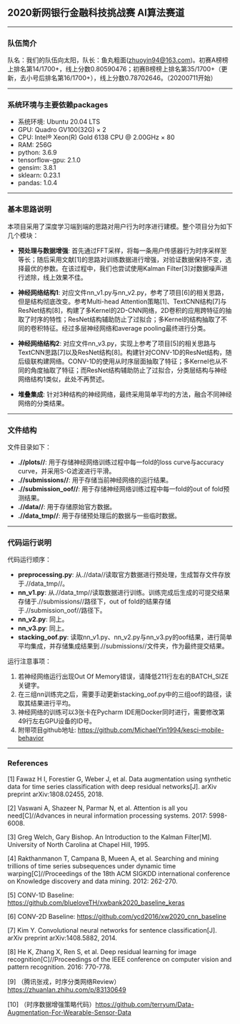 ## 2020新网银行金融科技挑战赛 AI算法赛道

---
### 队伍简介
队名：我们的队伍向太阳，队长：鱼丸粗面(zhuoyin94@163.com)。初赛A榜榜上排名第14/1700+，线上分数0.80590476；初赛B榜榜上排名第35/1700+（更新，去小号后排名第16/1700+），线上分数0.78702646。（20200711开始）

---
### 系统环境与主要依赖packages
- 系统环境: Ubuntu 20.04 LTS
- GPU: Quadro GV100(32G) × 2
- CPU: Intel® Xeon(R) Gold 6138 CPU @ 2.00GHz × 80
- RAM: 256G
- python: 3.6.9
- tensorflow-gpu: 2.1.0
- gensim: 3.8.1
- sklearn: 0.23.1
- pandas: 1.0.4
  
---
### 基本思路说明
本项目采用了深度学习端到端的思路对用户行为时序进行建模。整个项目分为如下几个模块：

- **预处理与数据增强**: 首先通过FFT采样，将每一条用户传感器行为时序采样至等长；随后采用文献[1]的思路对训练数据进行增强，对验证数据保持不变，选择最优的参数。在该过程中，我们也尝试使用Kalman Filter[3]对数据噪声进行滤除，线上效果不佳。

- **神经网络结构1**: 对应文件nn_v1.py与nn_v2.py，参考了项目[6]的相关思路，但是结构彻底改变。参考Multi-head Attention策略[1]、TextCNN结构[7]与ResNet结构[8]，构建了多Kernel的2D-CNN网络，2D卷积的应用跨特征的抽取了时序的特性；ResNet结构辅助防止了过拟合；多Kernel的结构抽取了不同的卷积特征。经过多层神经网络和average pooling最终进行分类。

- **神经网络结构2**: 对应文件nn_v3.py，实现上参考了项目[5]的相关思路与TextCNN思路[7]以及ResNet结构[8]。构建针对CONV-1D的ResNet结构，随后级联构建网络。CONV-1D的使用从时序层面抽取了特征；多Kernel也从不同的角度抽取了特征；而ResNet结构辅助防止了过拟合，分类层结构与神经网络结构1类似，此处不再赘述。

- **堆叠集成**: 针对3种结构的神经网络，最终采用简单平均的方法，融合不同神经网络的分类结果。

---
### 文件结构
文件目录如下：
- **.//plots//**: 用于存储神经网络训练过程中每一fold的loss curve与accuracy curve，并采用S-G滤波进行平滑。
- **.//submissions//**: 用于存储当前神经网络的运行结果。
- **.//submission_oof//**: 用于存储神经网络训练过程中每一fold的out of fold预测结果。
- **.//data//**: 用于存储原始官方数据。
- **.//data_tmp//**: 用于存储预处理后的数据与一些临时数据。

---
### 代码运行说明
代码运行顺序：
- **preprocessing.py**: 从.//data//读取官方数据进行预处理，生成暂存文件存放于.//data_tmp//。
- **nn_v1.py**: 从.//data_tmp//读取数据进行训练。训练完成后生成的可提交结果存储于.//submissions//路径下，out of fold的结果存储于.//submission_oof//路径下。
- **nn_v2.py**: 同上。
- **nn_v3.py**: 同上。
- **stacking_oof.py**: 读取nn_v1.py、nn_v2.py与nn_v3.py的oof结果，进行简单平均集成，并存储集成结果到.//submissions//文件夹，作为最终提交结果。

运行注意事项：

1. 若神经网络运行出现Out Of Memory错误，请降低211行左右的BATCH_SIZE关键字。
2. 在三组nn训练完之后，需要手动更新stacking_oof.py中的三组oof的路径，读取其结果进行平均。
3. 神经网络的训练可以3张卡在Pycharm IDE用Docker同时进行，需要修改第49行左右GPU设备的ID号。
4. 附带项目github地址: https://github.com/MichaelYin1994/kesci-mobile-behavior

---
### References
[1] Fawaz H I, Forestier G, Weber J, et al. Data augmentation using synthetic data for time series classification with deep residual networks[J]. arXiv preprint arXiv:1808.02455, 2018.

[2] Vaswani A, Shazeer N, Parmar N, et al. Attention is all you need[C]//Advances in neural information processing systems. 2017: 5998-6008.

[3] Greg Welch, Gary Bishop. An Introduction to the Kalman Filter[M]. University of North Carolina at Chapel Hill, 1995.

[4] Rakthanmanon T, Campana B, Mueen A, et al. Searching and mining trillions of time series subsequences under dynamic time warping[C]//Proceedings of the 18th ACM SIGKDD international conference on Knowledge discovery and data mining. 2012: 262-270.

[5] CONV-1D Baseline: https://github.com/blueloveTH/xwbank2020_baseline_keras

[6] CONV-2D Baseline: https://github.com/ycd2016/xw2020_cnn_baseline

[7] Kim Y. Convolutional neural networks for sentence classification[J]. arXiv preprint arXiv:1408.5882, 2014.

[8] He K, Zhang X, Ren S, et al. Deep residual learning for image recognition[C]//Proceedings of the IEEE conference on computer vision and pattern recognition. 2016: 770-778.

[9] （腾讯张戎，时序分类网络Review）https://zhuanlan.zhihu.com/p/83130649

[10] （时序数据增强策略代码）https://github.com/terryum/Data-Augmentation-For-Wearable-Sensor-Data
